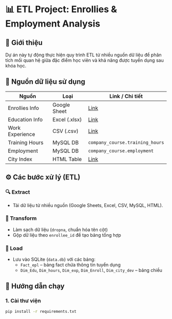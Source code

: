 # 📊 ETL Project: Enrollies & Employment Analysis

## 🧩 Giới thiệu
Dự án này tự động thực hiện quy trình ETL từ nhiều nguồn dữ liệu để phân tích mối quan hệ giữa đặc điểm học viên và khả năng được tuyển dụng sau khóa học.

## 📁 Nguồn dữ liệu sử dụng

| Nguồn | Loại | Link / Chi tiết |
|-------|------|------------------|
| Enrollies Info | Google Sheet | [Link](https://docs.google.com/spreadsheets/d/1VCkHwBjJGRJ21asd9pxW4_0z2PWuKhbLR3gUHm-p4GI) |
| Education Info | Excel (.xlsx) | [Link](https://assets.swisscoding.edu.vn/company_course/enrollies_education.xlsx) |
| Work Experience | CSV (.csv) | [Link](https://assets.swisscoding.edu.vn/company_course/work_experience.csv) |
| Training Hours | MySQL DB | `company_course.training_hours` |
| Employment | MySQL DB | `company_course.employment` |
| City Index | HTML Table | [Link](https://sca-programming-school.github.io/city_development_index/index.html) |

## ⚙️ Các bước xử lý (ETL)

### 🔍 Extract
- Tải dữ liệu từ nhiều nguồn (Google Sheets, Excel, CSV, MySQL, HTML).

### 🧼 Transform
- Làm sạch dữ liệu (`dropna`, chuẩn hóa tên cột)
- Gộp dữ liệu theo `enrollee_id` để tạo bảng tổng hợp

### 💾 Load
- Lưu vào SQLite (`data.db`) với các bảng:
  - `Fact_epl` – bảng fact chứa thông tin tuyển dụng
  - `Dim_Edu`, `Dim_hours`, `Dim_exp`, `Dim_Enroll`, `Dim_city_dev` – bảng chiều

## 🚀 Hướng dẫn chạy

### 1. Cài thư viện
```bash
pip install -r requirements.txt
